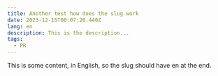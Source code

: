```yaml
---
title: Another test how does the slug work
date: 2023-12-15T00:07:20.440Z
lang: en
description: This is the description...
tags:
  - PR
---
```

This is some content, in English, so the slug should have en at the end.